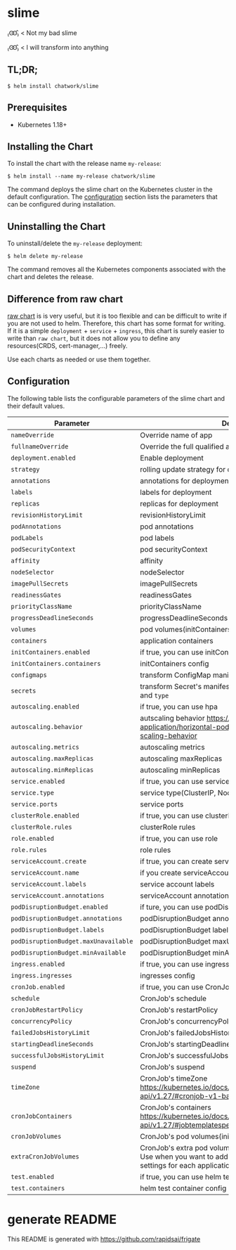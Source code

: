 # slime

₍Ꙭ̂₎ < Not my bad slime

₍Ꙭ̂₎ < I will transform into anything

## TL;DR;

```
$ helm install chatwork/slime
```

## Prerequisites

* Kubernetes 1.18+

## Installing the Chart


To install the chart with the release name `my-release`:

```
$ helm install --name my-release chatwork/slime
```

The command deploys the slime chart on the Kubernetes cluster in the default configuration. The [configuration](https://github.com/chatwork/charts/tree/master/slime#configuration) section lists the parameters that can be configured during installation.

## Uninstalling the Chart

To uninstall/delete the `my-release` deployment:

```
$ helm delete my-release
```

The command removes all the Kubernetes components associated with the chart and deletes the release.

## Difference from raw chart

[raw chart](https://github.com/chatwork/charts/tree/master/raw) is is very useful, but it is too flexible and can be difficult to write if you are not used to helm.
Therefore, this chart has some format for writing. If it is a simple `deployment` + `service` + `ingress`, this chart is surely easier to write than `raw chart`,
but it does not allow you to define any resources(CRDS, cert-manager,...) freely.

Use each charts as needed or use them together.

## Configuration

The following table lists the configurable parameters of the slime chart and their default values.

| Parameter                            | Description                                                                                                                                        | Default       |
|--------------------------------------|----------------------------------------------------------------------------------------------------------------------------------------------------|---------------|
| `nameOverride`                       | Override name of app                                                                                                                               | `null`        |
| `fullnameOverride`                   | Override the full qualified app name                                                                                                               | `null`        |
| `deployment.enabled`                 | Enable deployment                                                                                                                                  | `false`       |
| `strategy`                           | rolling update strategy for deployment                                                                                                             | `{}`          |
| `annotations`                        | annotations for  deployment                                                                                                                        | `{}`          |
| `labels`                             | labels for  deployment                                                                                                                             | `{}`          |
| `replicas`                           | replicas for deployment                                                                                                                            | `1`           |
| `revisionHistoryLimit`               | revisionHistoryLimit                                                                                                                               | `""`          |
| `podAnnotations`                     | pod annotations                                                                                                                                    | `{}`          |
| `podLabels`                          | pod labels                                                                                                                                         | `{}`          |
| `podSecurityContext`                 | pod securityContext                                                                                                                                | `{}`          |
| `affinity`                           | affinity                                                                                                                                           | `{}`          |
| `nodeSelector`                       | nodeSelector                                                                                                                                       | `{}`          |
| `imagePullSecrets`                   | imagePullSecrets                                                                                                                                   | `[]`          |
| `readinessGates`                     | readinessGates                                                                                                                                     | `[]`          |
| `priorityClassName`                  | priorityClassName                                                                                                                                  | `""`          |
| `progressDeadlineSeconds`            | progressDeadlineSeconds                                                                                                                            | `""`          |
| `volumes`                            | pod volumes(initContainers, containers)                                                                                                            | `[]`          |
| `containers`                         | application containers                                                                                                                             | `[]`          |
| `initContainers.enabled`             | if true, you can use initContainers                                                                                                                | `false`       |
| `initContainers.containers`          | initContainers config                                                                                                                              | `[]`          |
| `configmaps`                         | transform ConfigMap manifest. You can set `binaryData`, `data`                                                                                     | `{}`          |
| `secrets`                            | transform Secret's manifest. You can set `data`, `stringData` and `type`                                                                           | `{}`          |
| `autoscaling.enabled`                | if true, you can use hpa                                                                                                                           | `false`       |
| `autoscaling.behavior`               | autscaling behavior https://kubernetes.io/docs/tasks/run-application/horizontal-pod-autoscale/#configurable-scaling-behavior                       | `{}`          |
| `autoscaling.metrics`                | autoscaling metrics                                                                                                                                | `[]`          |
| `autoscaling.maxReplicas`            | autoscaling maxReplicas                                                                                                                            | `2`           |
| `autoscaling.minReplicas`            | autoscaling minReplicas                                                                                                                            | `1`           |
| `service.enabled`                    | if true, you can use service                                                                                                                       | `false`       |
| `service.type`                       | service type(ClusterIP, NodePort, LoadBalancer)                                                                                                    | `"ClusterIP"` |
| `service.ports`                      | service ports                                                                                                                                      | `{}`          |
| `clusterRole.enabled`                | if true, you can use clusterRole                                                                                                                   | `false`       |
| `clusterRole.rules`                  | clusterRole rules                                                                                                                                  | `[]`          |
| `role.enabled`                       | if true, you can use role                                                                                                                          | `false`       |
| `role.rules`                         | role rules                                                                                                                                         | `[]`          |
| `serviceAccount.create`              | if true, you can create serviceAccount                                                                                                             | `false`       |
| `serviceAccount.name`                | if you create serviceAccount, you can set name                                                                                                     | `null`        |
| `serviceAccount.labels`              | service account labels                                                                                                                             | `{}`          |
| `serviceAccount.annotations`         | serviceAccount annotations                                                                                                                         | `{}`          |
| `podDisruptionBudget.enabled`        | if ture, you can use podDisruptionBudget                                                                                                           | `false`       |
| `podDisruptionBudget.annotations`    | podDisruptionBudget annotations                                                                                                                    | `{}`          |
| `podDisruptionBudget.labels`         | podDisruptionBudget labels                                                                                                                         | `{}`          |
| `podDisruptionBudget.maxUnavailable` | podDisruptionBudget maxUnavailable                                                                                                                 | `null`        |
| `podDisruptionBudget.minAvailable`   | podDisruptionBudget minAvailable                                                                                                                   | `null`        |
| `ingress.enabled`                    | if true, you can use ingress                                                                                                                       | `false`       |
| `ingress.ingresses`                  | ingresses config                                                                                                                                   | `{}`          |
| `cronJob.enabled`                    | if true, you can use CronJob                                                                                                                       | `false`       |
| `schedule`                           | CronJob's schedule                                                                                                                                 | `""`          |
| `cronJobRestartPolicy`               | CronJob's restartPolicy                                                                                                                            | `OnFailure`   |
| `concurrencyPolicy`                  | CronJob's concurrencyPolicy                                                                                                                        | `Allow`       |
| `failedJobsHistoryLimit`             | CronJob's failedJobsHistoryLimit                                                                                                                   | `1`           |
| `startingDeadlineSeconds`            | CronJob's startingDeadlineSeconds                                                                                                                  | `null`        |
| `successfulJobsHistoryLimit`         | CronJob's successfulJobsHistoryLimit                                                                                                               | `3`           |
| `suspend`                            | CronJob's suspend                                                                                                                                  | `null`        |
| `timeZone`                           | CronJob's timeZone https://kubernetes.io/docs/reference/generated/kubernetes-api/v1.27/#cronjob-v1-batch                                           | `null`        |
| `cronJobContainers`                  | CronJob's containers https://kubernetes.io/docs/reference/generated/kubernetes-api/v1.27/#jobtemplatespec-v1-batch                                 | `[]`          |
| `cronJobVolumes`                     | CronJob's pod volumes(initContainers, containers)                                                                                                  | `[]`          |
| `extraCronJobVolumes`                | CronJob's extra pod volumes(initContainers, containers). Use when you want to add volume other than the common settings for each application. | `[]`          |
| `test.enabled`                       | if true, you can use helm test                                                                                                                     | `false`       |
| `test.containers`                    | helm test container config                                                                                                                         | `[]`          |


# generate README

This README is generated with https://github.com/rapidsai/frigate
